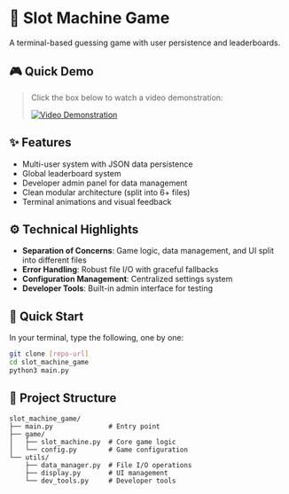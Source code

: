 # 🎰 Slot Machine Game

A terminal-based guessing game with user persistence and leaderboards.

## 🎮 Quick Demo
> Click the box below to watch a video demonstration:
>
>[![Video Demonstration](https://img.youtube.com/vi/KKmS28tzaKY/0.jpg)](https://www.youtube.com/watch?v=KKmS28tzaKY)

## ✨ Features
- Multi-user system with JSON data persistence
- Global leaderboard system
- Developer admin panel for data management
- Clean modular architecture (split into 6+ files)
- Terminal animations and visual feedback

## ⚙️ Technical Highlights
- **Separation of Concerns**: Game logic, data management, and UI split into different files
- **Error Handling**: Robust file I/O with graceful fallbacks
- **Configuration Management**: Centralized settings system
- **Developer Tools**: Built-in admin interface for testing

## 🚀 Quick Start
In your terminal, type the following, one by one:
```bash
git clone [repo-url]
cd slot_machine_game
python3 main.py
```

## 📁 Project Structure
```
slot_machine_game/
├── main.py              # Entry point
├── game/
│   ├── slot_machine.py  # Core game logic
│   └── config.py        # Game configuration
└── utils/
    ├── data_manager.py  # File I/O operations
    ├── display.py       # UI management
    └── dev_tools.py     # Developer tools
```